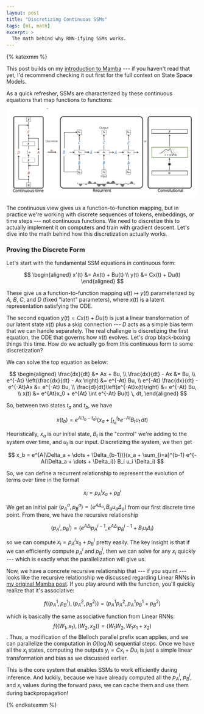 ```yaml
---
layout: post
title: "Discretizing Continuous SSMs"
tags: [ml, math]
excerpt: >
  The math behind why RNN-ifying SSMs works.
---
```


{% katexmm %}

This post builds on my [introduction to Mamba](/mamba) --- if you haven't read that yet, I'd recommend checking it out first for the full context on State Space Models.

As a quick refresher, SSMs are characterized by these continuous equations that map functions to functions:

![ssm_representations](/images/mamba/ssm_representations.webp)

The continuous view gives us a function-to-function mapping, but in practice we're working with discrete sequences of tokens, embeddings, or time steps --- not continuous functions. We need to discretize this to actually implement it on computers and train with gradient descent. Let's dive into the math behind how this discretization actually works.

### Proving the Discrete Form
Let's start with the fundamental SSM equations in continuous form:

$$
\begin{aligned}
x'(t) &= Ax(t) + Bu(t) \\
y(t) &= Cx(t) + Du(t)
\end{aligned}
$$

These give us a function-to-function mapping $u(t) \mapsto y(t)$ parameterized by $A$, $B$, $C$, and $D$ (fixed "latent" parameters), where $x(t)$ is a latent representation satisfying the ODE. 

The second equation $y(t) = Cx(t) + Du(t)$ is just a linear transformation of our latent state $x(t)$ plus a skip connection --- $D$ acts as a simple bias term that we can handle separately. The real challenge is discretizing the first equation, the ODE that governs how $x(t)$ evolves. Let's drop black-boxing things this time. How do we actually go from this continuous form to some discretization?

We can solve the top equation as below:

$$
\begin{aligned}
\frac{dx}{dt} &= Ax + Bu, \\
\frac{dx}{dt} - Ax &= Bu, \\
e^{-At} \left(\frac{dx}{dt} - Ax \right) &= e^{-At} Bu, \\
e^{-At} \frac{dx}{dt} - e^{-At}Ax &= e^{-At} Bu, \\
\frac{d}{dt}\left(e^{-At}x(t)\right) &= e^{-At} Bu, \\
x(t) &= e^{At}x_0 + e^{At} \int e^{-At} Bu(t) \, dt,
\end{aligned}
$$

So, between two states $t_a$ and $t_b$, we have 

$$
x(t_b) = e^{A(t_b - t_a)}(x_a + \int_{t_a}^{t_b} e^{-At} B_t u_t \, dt)
$$

Heuristically, $x_a$ is our initial state, $B_t$ is the "control" we're adding to the system over time, and $u_t$ is our input. Discretizing the system, we then get

$$
x_b = e^{A(\Delta_a + \dots + \Delta_{b-1})}(x_a + \sum_{i=a}^{b-1} e^{-A(\Delta_a + \dots + \Delta_i)} B_i u_i \Delta_i)
$$

So, we can define a recurrent relationship to represent the evolution of terms over time in the format

$$
x_i = p_A^i x_a + p_B^i
$$

We get an initial pair $(p_A^a, p_B^a) = (e^{A\Delta_a}, B_a u_a \Delta_a)$ from our first discrete time point. From there, we have the recursive relationship

$$(p_A^i, p_B^i) = (e^{A\Delta_i}p_A^{i-1}, e^{A \Delta_i}p_B^{i-1} + B_i u_i \Delta_i)$$

so we can compute $x_i = p_A^i x_0 + p_B^i$ pretty easily. The key insight is that if we can efficiently compute $p_A^i$ and $p_B^i$, then we can solve for any $x_i$ quickly --- which is exactly what the parallelization will give us.

Now, we have a concrete recursive relationship that --- if you squint --- looks like the recursive relationship we discussed regarding Linear RNNs in [my original Mamba post](/mamba). If you play around with the function, you'll quickly realize that it's associative:

$$f((p_A^1, p_B^1), (p_A^2, p_B^2)) = (p_A^1 p_A^2, p_A^1 p_B^1 + p_B^2)$$

which is basically the same associative function from Linear RNNs: $$f((W_1, x_1), (W_2, x_2)) = (W_1 W_2, W_1 x_1 + x_2)$$. Thus, a modification of the Blelloch parallel prefix scan applies, and we can parallelize the computation in $O(\log N)$ sequential steps. Once we have all the $x_i$ states, computing the outputs $y_i = Cx_i + Du_i$ is just a simple linear transformation and bias as we discussed earlier.

This is the core system that enables SSMs to work efficiently during inference. And luckily, because we have already computed all the $p_A^i$, $p_B^i$, and $x_i$ values during the forward pass, we can cache them and use them during backpropagation!

{% endkatexmm %}

<!-- - parallelizable in v3 (read readme) https://github.com/MzeroMiko/mamba-mini/tree/main
- proof explaination:
  - p^i is variable recursively defined according to equations
  - solve ODE by setting h(t) as e^{At} v(t) and then solve for v(t) results in ODE
  - can see "linear RNN" like recursive definiton for p_A and p_B
- The chunk-parallel version is from Mamba 2 paper for parallelizable steps -->